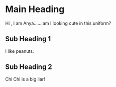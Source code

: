 # Main Heading

Hi , I am Anya.......am I looking cute in this uniform?


## Sub Heading 1

I like peanuts.

## Sub Heading 2

Chi Chi is a big liar!
